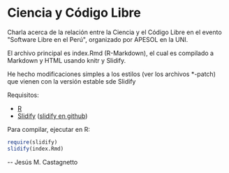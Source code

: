 # Ciencia y Código Libre

Charla acerca de la relación entre la Ciencia y el Código Libre en el evento "Software Libre en el Perú", organizado por APESOL en la UNI.

El archivo principal es index.Rmd (R-Markdown), el cual es compilado a Markdown y HTML usando knitr y Slidify.

He hecho modificaciones simples a los estilos (ver los archivos *-patch) que vienen con la versión estable sde Slidify

Requisitos:

- [R](http://www.r-project.org/)
- [Slidify](http://slidify.org/) ([slidify en github](https://github.com/ramnathv/slidify))

Para compilar, ejecutar en R:

~~~ R
require(slidify)
slidify(index.Rmd)
~~~

-- Jesús M. Castagnetto
